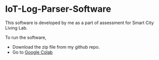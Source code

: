 # IoT-Log-Parser-Software
This software is developed by me as a part of assessment for Smart City Living Lab.

To run the software,
- Download the zip file from my github repo.
- Go to [Google Colab]([https://colab.research.google.com/])

